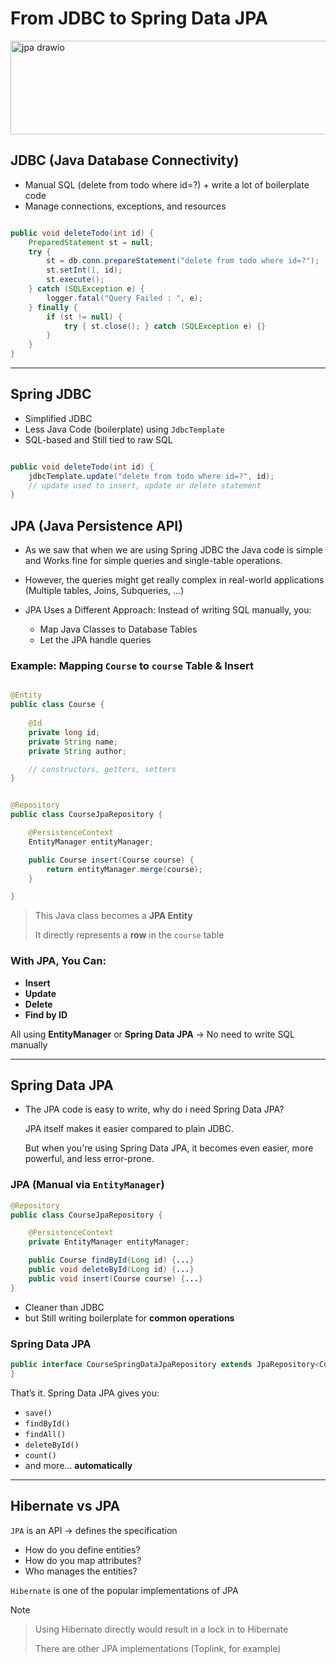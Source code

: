 # From JDBC to Spring Data JPA

<img width="1100" height="150" alt="jpa drawio" src="https://github.com/user-attachments/assets/164f2975-484d-406c-82a0-807c7076ce0d" />

## JDBC (Java Database Connectivity)

* Manual SQL (delete from todo where id=?) + write a lot of boilerplate code
* Manage connections, exceptions, and resources

``` java

public void deleteTodo(int id) {
    PreparedStatement st = null;
    try {
        st = db.conn.prepareStatement("delete from todo where id=?");
        st.setInt(1, id);
        st.execute();
    } catch (SQLException e) {
        logger.fatal("Query Failed : ", e);
    } finally {
        if (st != null) {
            try { st.close(); } catch (SQLException e) {}
        }
    }
}

```

---

## Spring JDBC

* Simplified JDBC
* Less Java Code (boilerplate) using `JdbcTemplate`
* SQL-based and Still tied to raw SQL


``` java

public void deleteTodo(int id) {
    jdbcTemplate.update("delete from todo where id=?", id);
    // update used to insert, update or delete statement
}

``` 

## JPA (Java Persistence API)

* As we saw that when we are using Spring JDBC the Java code is simple and Works fine for simple queries and single-table operations.
* However, the queries might get really complex in real-world applications (Multiple tables, Joins, Subqueries, ...)

* JPA Uses a Different Approach: Instead of writing SQL manually, you:
    
    * Map Java Classes to Database Tables
    * Let the JPA handle queries

### Example: Mapping `Course` to `course` Table & Insert

```java

@Entity
public class Course {
    
    @Id
    private long id;
    private String name;
    private String author;

    // constructors, getters, setters
}


@Repository
public class CourseJpaRepository {

    @PersistenceContext
    EntityManager entityManager;

    public Course insert(Course course) {
        return entityManager.merge(course);
    }

}

```

> This Java class becomes a **JPA Entity**
>
> It directly represents a **row** in the `course` table

### With JPA, You Can:

* **Insert**
* **Update**
* **Delete**
* **Find by ID**

All using **EntityManager** or **Spring Data JPA**
→ No need to write SQL manually


---

## Spring Data JPA 

* The JPA code is easy to write, why do i need Spring Data JPA?
  
    JPA itself makes it easier compared to plain JDBC.

    But when you're using Spring Data JPA, it becomes even easier, more powerful, and less error-prone.


### JPA (Manual via `EntityManager`)

```java
@Repository
public class CourseJpaRepository {

    @PersistenceContext
    private EntityManager entityManager;

    public Course findById(Long id) {...}
    public void deleteById(Long id) {...}
    public void insert(Course course) {...}
}
```

*  Cleaner than JDBC
*  but Still writing boilerplate for **common operations**

### Spring Data JPA

```java
public interface CourseSpringDataJpaRepository extends JpaRepository<Course, Long> {
}
```

That’s it. Spring Data JPA gives you:

* `save()`
* `findById()`
* `findAll()`
* `deleteById()`
* `count()`
* and more… **automatically**

---

## Hibernate vs JPA

`JPA`  is an API -> defines the specification

* How do you define entities?
* How do you map attributes?
* Who manages the entities?

`Hibernate` is one of the popular implementations of JPA

Note
> Using Hibernate directly would result in a lock in to Hibernate
> 
> There are other JPA implementations (Toplink, for example)

